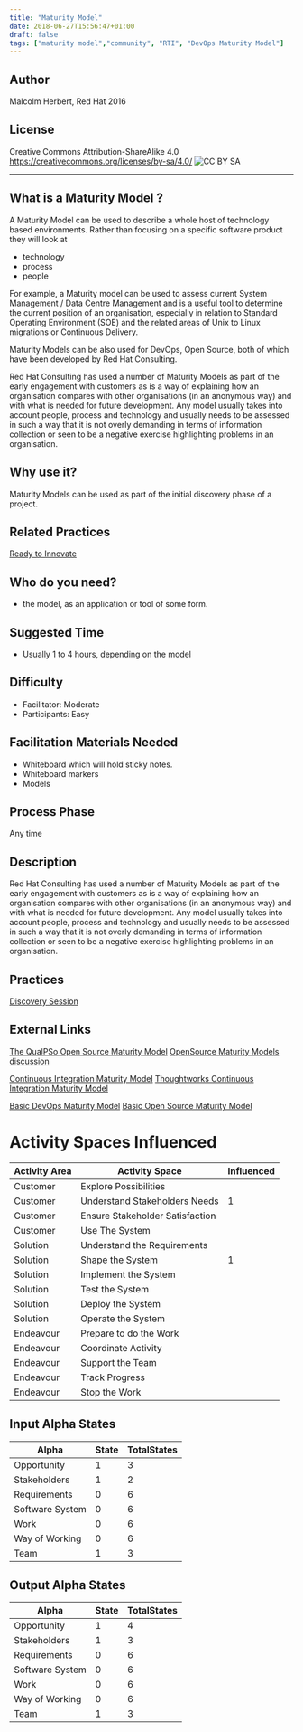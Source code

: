 ```yaml
---
title: "Maturity Model"
date: 2018-06-27T15:56:47+01:00
draft: false
tags: ["maturity model","community", "RTI", "DevOps Maturity Model"]
---
```


## Author
Malcolm Herbert, Red Hat 2016
## License
Creative Commons Attribution-ShareAlike 4.0
https://creativecommons.org/licenses/by-sa/4.0/
![CC BY SA](https://licensebuttons.net/l/by-sa/3.0/88x31.png)

----------


## What is a Maturity Model ?

A Maturity Model can be used to describe a whole host of technology based environments. Rather than focusing on a specific software product they will look at
- technology
- process
- people

For example, a Maturity model can be used to assess current System Management / Data Centre Management and is a useful tool to determine the current position of an organisation, especially in relation to Standard Operating Environment (SOE) and the related areas of Unix to Linux migrations or Continuous Delivery.

Maturity Models can be also used for DevOps, Open Source, both of which have been developed by Red Hat Consulting.


Red Hat Consulting has used a number of Maturity Models as part of the early engagement with customers as is a way of explaining how an organisation compares with other organisations (in an anonymous way) and with what is needed for future development. Any model usually takes into account people, process and technology and usually needs to be assessed in such a way that it is not overly demanding in terms of information collection or seen to be a negative exercise highlighting problems in an organisation.

## Why use  it?

Maturity Models can be used as part of the initial discovery phase of a project.

## Related Practices

[Ready to Innovate](http://openessence.io/practices/rti.html)

## Who do you need?

- the model, as an application or tool of some form.

## Suggested Time

- Usually 1 to 4 hours, depending on the model

## Difficulty
- Facilitator: Moderate
- Participants: Easy


## Facilitation Materials Needed

- Whiteboard which will hold sticky notes.
- Whiteboard markers
- Models

## Process Phase
Any time
## Description


Red Hat Consulting has used a number of Maturity Models as part of the early engagement with customers as is a way of explaining how an organisation compares with other organisations (in an anonymous way) and with what is needed for future development. Any model usually takes into account people, process and technology and usually needs to be assessed in such a way that it is not overly demanding in terms of information collection or seen to be a negative exercise highlighting problems in an organisation.

## Practices
[Discovery Session](http://openessence.io/practices/discovery-session.md)

## External Links
[The QualPSo Open Source Maturity Model](https://en.wikipedia.org/wiki/OpenSource_Maturity_Model)
[OpenSource Maturity Models discussion](https://www.cigital.com/blog/open-source-and-software-maturity-models/)

[Continuous Integration Maturity Model](http://www.infoq.com/articles/Continuous-Delivery-Maturity-Model)
[Thoughtworks Continuous Integration Maturity Model](http://info.thoughtworks.com/rs/thoughtworks2/images/continuous_delivery_a_maturity_assessment_modelfinal.pdf)

[Basic DevOps Maturity Model](https://docs.google.com/spreadsheets/d/1FpcoETbEXlrrzoRZFn9A8EjWGHLInJ3C6exn_uwjLKU/edit?usp=sharing)
[Basic Open Source Maturity Model](https://docs.google.com/spreadsheets/d/14jcoh9o1HoYKzFpqvrgVtBCEjQv1-OoysOuR66erqFU/edit?usp=sharing)

# Activity Spaces Influenced

| Activity Area | Activity Space | Influenced |
|---------------|----------------|------------|
|Customer|Explore Possibilities||
|Customer|Understand Stakeholders Needs|1|
|Customer|Ensure Stakeholder Satisfaction||
|Customer|Use The System||
|Solution|Understand the Requirements||
|Solution|Shape the System|1|
|Solution|Implement the System||
|Solution|Test the System||
|Solution|Deploy the System||
|Solution|Operate the System||
|Endeavour|Prepare to do the Work||
|Endeavour|Coordinate Activity||
|Endeavour|Support the Team||
|Endeavour|Track Progress||
|Endeavour|Stop the Work||

## Input Alpha States
Alpha | State | TotalStates
---| --- | ---
Opportunity|1|3
Stakeholders|1|2
Requirements|0|6
Software System|0|6
Work|0|6
Way of Working|0|6
Team|1|3

## Output Alpha States
Alpha | State | TotalStates
---| --- | ---
Opportunity|1|4
Stakeholders|1|3
Requirements|0|6
Software System|0|6
Work|0|6
Way of Working|0|6
Team|1|3
